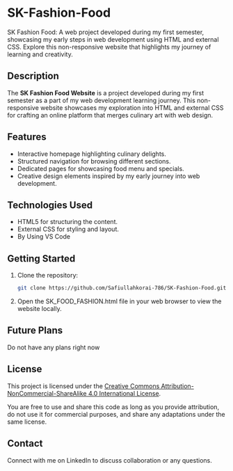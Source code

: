 # SK-Fashion-Food
SK Fashion Food: A web project developed during my first semester, showcasing my early steps in web development using HTML and external CSS. Explore this non-responsive website that highlights my journey of learning and creativity.

## Description

The **SK Fashion Food Website** is a project developed during my first semester as a part of my web development learning journey. This non-responsive website showcases my exploration into HTML and external CSS for crafting an online platform that merges culinary art with web design.

## Features

- Interactive homepage highlighting culinary delights.
- Structured navigation for browsing different sections.
- Dedicated pages for showcasing food menu and specials.
- Creative design elements inspired by my early journey into web development.

## Technologies Used

- HTML5 for structuring the content.
- External CSS for styling and layout.
- By Using VS Code

## Getting Started

1. Clone the repository:
   ```bash
   git clone https://github.com/Safiullahkorai-786/SK-Fashion-Food.git

2. Open the SK_FOOD_FASHION.html file in your web browser to view the website locally.

## Future Plans
Do not have any plans right now

## License

This project is licensed under the [Creative Commons Attribution-NonCommercial-ShareAlike 4.0 International License](https://creativecommons.org/licenses/by-nc-sa/4.0/).

You are free to use and share this code as long as you provide attribution, do not use it for commercial purposes, and share any adaptations under the same license.


## Contact
Connect with me on LinkedIn  to discuss collaboration or any questions.
